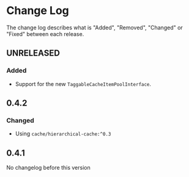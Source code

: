 # Change Log

The change log describes what is "Added", "Removed", "Changed" or "Fixed" between each release. 

## UNRELEASED

### Added

* Support for the new `TaggableCacheItemPoolInterface`. 

## 0.4.2

### Changed

* Using `cache/hierarchical-cache:^0.3`

## 0.4.1

No changelog before this version
